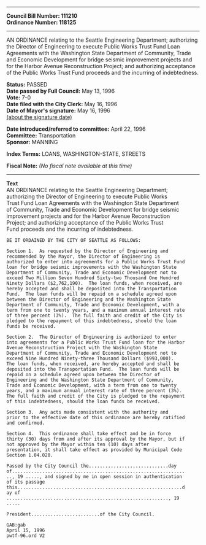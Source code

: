 * * * * *  
  
**Council Bill Number: [](#h0)[](#h2)111210**   
**Ordinance Number: 118125**  
  
* * * * *  
  
AN ORDINANCE relating to the Seattle Engineering Department; authorizing the Director of Engineering to execute Public Works Trust Fund Loan Agreements with the Washington State Department of Community, Trade and Economic Development for bridge seismic improvement projects and for the Harbor Avenue Reconstruction Project; and authorizing acceptance of the Public Works Trust Fund proceeds and the incurring of indebtedness.  
  
**Status:** PASSED   
**Date passed by Full Council:** May 13, 1996   
**Vote:** 7-0   
**Date filed with the City Clerk:** May 16, 1996   
**Date of Mayor's signature:** May 16, 1996   
[(about the signature date)](/~public/approvaldate.htm)   
  
  
**Date introduced/referred to committee:** April 22, 1996   
**Committee:** Transportation   
**Sponsor:** MANNING   
  
**Index Terms:** LOANS, WASHINGTON-STATE, STREETS  
  
**Fiscal Note:** *(No fiscal note available at this time)*  
  
* * * * *  
  
**Text**  
    AN ORDINANCE relating to the Seattle Engineering Department;  
    authorizing the Director of Engineering to execute Public Works  
    Trust Fund Loan Agreements with the Washington State Department  
    of Community, Trade and Economic Development for bridge seismic  
    improvement projects and for the Harbor Avenue Reconstruction  
    Project; and authorizing acceptance of the Public Works Trust  
    Fund proceeds and the incurring of indebtedness.  
  
    BE IT ORDAINED BY THE CITY OF SEATTLE AS FOLLOWS:  
  
    Section 1.  As requested by the Director of Engineering and  
    recommended by the Mayor, the Director of Engineering is  
    authorized to enter into agreements for a Public Works Trust Fund  
    loan for bridge seismic improvements with the Washington State  
    Department of Community, Trade and Economic Development not to  
    exceed Two Million Seven Hundred Sixty-two Thousand One Hundred  
    Ninety Dollars ($2,762,190).  The loan funds, when received, are  
    hereby accepted and shall be deposited into the Transportation  
    Fund.  The loan funds will be repaid on a schedule agreed upon  
    between the Director of Engineering and the Washington State  
    Department of Community, Trade and Economic Development, with a  
    term from one to twenty years, and a maximum annual interest rate  
    of three percent (3%).  The full faith and credit of the City is  
    pledged to the repayment of this indebtedness, should the loan  
    funds be received.  
  
    Section 2.  The Director of Engineering is authorized to enter  
    into agreements for a Public Works Trust Fund loan for the Harbor  
    Avenue Reconstruction Project with the Washington State  
    Department of Community, Trade and Economic Development not to  
    exceed Nine Hundred Ninety-three Thousand Dollars ($993,000).  
    The loan funds, when received, are hereby accepted and shall be  
    deposited into the Transportation Fund.  The loan funds will be  
    repaid on a schedule agreed upon between the Director of  
    Engineering and the Washington State Department of Community,  
    Trade and Economic Development, with a term from one to twenty  
    years, and a maximum annual interest rate of three percent (3%).  
    The full faith and credit of the City is pledged to the repayment  
    of this indebtedness, should the loan funds be received.  
  
    Section 3.  Any acts made consistent with the authority and  
    prior to the effective date of this ordinance are hereby ratified  
    and confirmed.  
  
    Section 4.  This ordinance shall take effect and be in force  
    thirty (30) days from and after its approval by the Mayor, but if  
    not approved by the Mayor within ten (10) days after  
    presentation, it shall take effect as provided by Municipal Code  
    Section 1.04.020.  
  
    Passed by the City Council the.............................day  
    of...............................................................  
    .., 19 ....., and signed by me in open session in authentication  
    of its passage  
    this............................................................d  
    ay of  
    ..........................................................., 19  
    .....  
  
    President.........................of the City Council.  
  
    GAB:gab  
    April 15, 1996  
    pwtf-96.ord V2  
